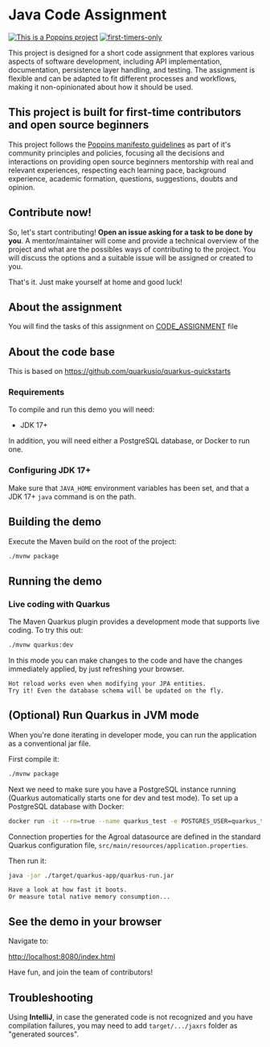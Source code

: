 # Java Code Assignment
[![This is a Poppins project](https://raw.githubusercontent.com/bancodobrasil/poppins/master/badge-poppins.svg)](https://github.com/bancodobrasil/poppins)
[![first-timers-only](https://img.shields.io/badge/first--timers--only-friendly-blue.svg?style=flat-square)](https://www.firsttimersonly.com/)

This project is designed for a short code assignment that explores various aspects of software development, including API implementation, documentation, persistence layer handling, and testing. The assignment is flexible and can be adapted to fit different processes and workflows, making it non-opinionated about how it should be used.

## This project is built for first-time contributors and open source beginners

This project follows the [Poppins manifesto guidelines](https://github.com/bancodobrasil/poppins) as part of it's community principles and policies, focusing all the decisions and interactions on providing open source beginners mentorship with real and relevant experiences, respecting each learning pace, background experience, academic formation, questions, suggestions, doubts and opinion.

## Contribute now!

So, let's start contributing! **Open an issue asking for a task to be done by you**. A mentor/maintainer will come and provide a technical overview of the project and what are the possibles ways of contributing to the project. You will discuss the options and a suitable issue will be assigned or created to you.

That's it. Just make yourself at home and good luck!

## About the assignment

You will find the tasks of this assignment on [CODE_ASSIGNMENT](CODE_ASSIGNMENT.md) file

## About the code base

This is based on https://github.com/quarkusio/quarkus-quickstarts

### Requirements

To compile and run this demo you will need:

- JDK 17+

In addition, you will need either a PostgreSQL database, or Docker to run one.

### Configuring JDK 17+

Make sure that `JAVA_HOME` environment variables has been set, and that a JDK 17+ `java` command is on the path.

## Building the demo

Execute the Maven build on the root of the project:

```sh
./mvnw package
```

## Running the demo

### Live coding with Quarkus

The Maven Quarkus plugin provides a development mode that supports
live coding. To try this out:

```sh
./mvnw quarkus:dev
```

In this mode you can make changes to the code and have the changes immediately applied, by just refreshing your browser.

    Hot reload works even when modifying your JPA entities.
    Try it! Even the database schema will be updated on the fly.

## (Optional) Run Quarkus in JVM mode

When you're done iterating in developer mode, you can run the application as a conventional jar file.

First compile it:

```sh
./mvnw package
```

Next we need to make sure you have a PostgreSQL instance running (Quarkus automatically starts one for dev and test mode). To set up a PostgreSQL database with Docker:

```sh
docker run -it --rm=true --name quarkus_test -e POSTGRES_USER=quarkus_test -e POSTGRES_PASSWORD=quarkus_test -e POSTGRES_DB=quarkus_test -p 15432:5432 postgres:13.3
```

Connection properties for the Agroal datasource are defined in the standard Quarkus configuration file,
`src/main/resources/application.properties`.

Then run it:

```sh
java -jar ./target/quarkus-app/quarkus-run.jar
```
    Have a look at how fast it boots.
    Or measure total native memory consumption...


## See the demo in your browser

Navigate to:

<http://localhost:8080/index.html>

Have fun, and join the team of contributors!

## Troubleshooting

Using **IntelliJ**, in case the generated code is not recognized and you have compilation failures, you may need to add `target/.../jaxrs` folder as "generated sources".